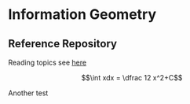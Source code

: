 # Information Geometry

## Reference Repository

Reading topics see [here](https://mega.nz/folder/8w1WUIbT#XeYvQcfdCtdAhH0vWn4eyw)

```math
\int xdx = \dfrac 12 x^2+C
```

Another test
